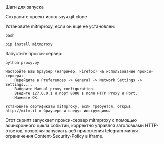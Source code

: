 Шаги для запуска

Сохраните проект используя git clone

Установите mitmproxy, если он еще не установлен:

    bash
    
```
pip install mitmproxy
```

Запустите прокси-сервер:

```
python proxy.py
```
    Настройте ваш браузер (например, Firefox) на использование прокси-сервера:
        Перейдите в Preferences -> General -> Network Settings -> Settings....
        Выберите Manual proxy configuration.
        Введите 127.0.0.1 и порт 8080 в поля HTTP Proxy и Port.
        Нажмите OK.

    Установите сертификаты mitmproxy, если требуется, открыв http://mitm.it в браузере и следуя инструкциям.

Этот скрипт запускает прокси-сервер mitmproxy с помощью асинхронного цикла событий, корректно управляя заголовками HTTP-ответов, позволяя запускать веб приложения telegram минуя ограничения Content-Security-Policy в iframe.
